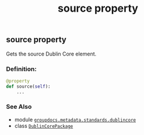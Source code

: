 ﻿---
title: source property
second_title: GroupDocs.Metadata for Python via .NET API References
description: 
type: docs
url: /python-net/groupdocs.metadata.standards.dublincore/dublincorepackage/source/
is_root: false
weight: 250
---

## source property


Gets the source Dublin Core element.
### Definition:
```python
@property
def source(self):
    ...
```

### See Also
* module [`groupdocs.metadata.standards.dublincore`](../../)
* class [`DublinCorePackage`](/metadata/python-net/groupdocs.metadata.standards.dublincore/dublincorepackage)
